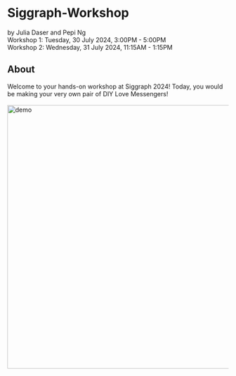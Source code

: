 # Siggraph-Workshop
by Julia Daser and Pepi Ng
<br>
Workshop 1: Tuesday, 30 July 2024, 3:00PM - 5:00PM
<br>
Workshop 2: Wednesday, 31 July 2024, 11:15AM - 1:15PM
<br>

## About 
Welcome to your hands-on workshop at Siggraph 2024! Today, you would be making your very own pair of DIY Love Messengers! 
<br>
<br>
<img src="Media/gif.gif" alt="demo" width="600"/>
